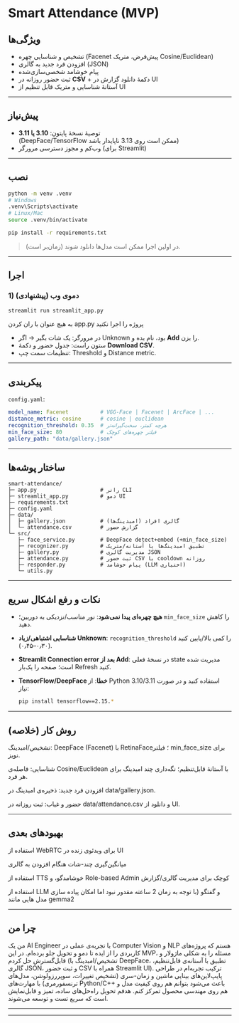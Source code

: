 
# Smart Attendance (MVP)

## ویژگی‌ها
- تشخیص و شناسایی چهره (Facenet پیش‌فرض، متریک Cosine/Euclidean)
- افزودن فرد جدید به گالری (JSON)
- پیام خوشامد شخصی‌سازی‌شده
- ثبت حضور روزانه در **CSV** + دکمهٔ دانلود گزارش در UI
- آستانهٔ شناسایی و متریک قابل تنظیم از UI

---

## پیش‌نیاز
- توصیهٔ نسخهٔ پایتون: **3.10 یا 3.11**  
  (DeepFace/TensorFlow ممکن است روی 3.13 ناپایدار باشد)
- وب‌کم و مجوز دسترسی مرورگر (برای Streamlit)

---

## نصب
```bash
python -m venv .venv
# Windows
.venv\Scripts\activate
# Linux/Mac
source .venv/bin/activate

pip install -r requirements.txt
````

> در اولین اجرا ممکن است مدل‌ها دانلود شوند (زمان‌بر است).

---

## اجرا

### 1) دمو‌ی وب (پیشنهادی)

```bash
streamlit run streamlit_app.py
```
به هیچ عنوان با ران کردن app.py پروژه را اجرا نکنید 
* در مرورگر: یک شات بگیر → اگر Unknown بود، نام بده و **Add** را بزن.
* ستون راست: جدول حضور و دکمهٔ **Download CSV**.
* تنظیمات سمت چپ: Threshold و Distance metric.



---

## پیکربندی

`config.yaml`:

```yaml
model_name: Facenet          # VGG-Face | Facenet | ArcFace | ...
distance_metric: cosine      # cosine | euclidean
recognition_threshold: 0.35  # هرچه کمتر، سخت‌گیرانه‌تر
min_face_size: 80            # فیلتر چهره‌های کوچک
gallery_path: "data/gallery.json"
```

---

## ساختار پوشه‌ها

```
smart-attendance/
├─ app.py                    # رانر CLI
├─ streamlit_app.py          # دمو UI
├─ requirements.txt
├─ config.yaml
├─ data/
│  ├─ gallery.json           # گالری افراد (امبدینگ‌ها)
│  └─ attendance.csv         # گزارش حضور
└─ src/
   ├─ face_service.py        # DeepFace detect+embed (+min_face_size)
   ├─ recognizer.py          # تطبیق امبدینگ‌ها با آستانه/متریک
   ├─ gallery.py             # مدیریت گالری JSON
   ├─ attendance.py          # ثبت حضور CSV با cooldown روزانه
   ├─ responder.py           # پیام خوشامد (LLM اختیاری)
   └─ utils.py
```

---

## نکات و رفع اشکال سریع

* **هیچ چهره‌ای پیدا نمی‌شود**: نور مناسب/نزدیکی به دوربین؛ `min_face_size` را کاهش دهید.
* **شناسایی اشتباهی/زیاد Unknown**: `recognition_threshold` را کمی بالا/پایین کنید (۰٫۳۰–۰٫۴۵).
* **Streamlit Connection error بعد از Add**: در نسخهٔ فعلی state مدیریت شده است؛ صفحه را یک‌بار Refresh کنید.
* **TensorFlow/DeepFace خطا**: از Python 3.10/3.11 استفاده کنید و در صورت نیاز:

  ```bash
  pip install tensorflow==2.15.*
  ```

---


## روش کار (خلاصه) 
تشخیص/امبدینگ: DeepFace (Facenet) با RetinaFace؛ فیلتر min_face_size برای نویز.

شناسایی: فاصله‌ی Cosine/Euclidean با آستانهٔ قابل‌تنظیم؛ نگه‌داری چند امبدینگ برای هر فرد.

افزودن فرد جدید: ذخیره‌ی امبدینگ در data/gallery.json.

حضور و غیاب: ثبت روزانه در data/attendance.csv و دانلود از UI.


---

## بهبودهای بعدی

استفاده از WebRTC برای ویدئوی زنده در UI

میانگین‌گیری چند-شات هنگام افزودن به گالری

استفاده از TTS خوشامدگو، و Role-based Admin کوچک برای مدیریت گالری/گزارش

استفاده از LLM و گفتگو (با توجه به زمان 2 ساعته مقدور نبود اما امکان پیاده سازی مدل هایی مانند gemma2 

---


## چرا من
من یک AI Engineer با تجربه‌ی عملی در Computer Vision و NLP هستم که پروژه‌های کاربردی را از ایده تا دمو و تحویل جلو برده‌ام. در این MVP، مسئله را به شکلی ماژولار و قابل‌گسترش حل کردم (تشخیص/امبدینگ با DeepFace، تطبیق با آستانه‌ی قابل‌تنظیم، گالری JSON، و ثبت حضور CSV همراه با Streamlit UI). ترکیب تجربه‌ام در طراحی پایپ‌لاین‌های بینایی ماشین و زمان‌-‌سری (تشخیص تغییرات، سوپررزولوشن، مدل‌های ترنسفورمری) با مهارت‌های Python/C++ باعث می‌شود بتوانم هم روی کیفیت مدل و هم روی مهندسی محصول تمرکز کنم. هدفم تحویل راه‌حل‌های ساده، تمیز و قابل‌نمایش است که سریع تست و توسعه می‌شوند.

---

---



